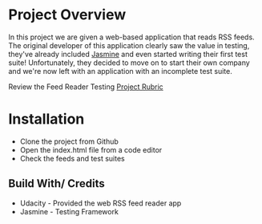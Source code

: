 # Project Overview

In this project we are given a web-based application that reads RSS feeds. The original developer of this application clearly saw the value in testing, they've already included [Jasmine](http://jasmine.github.io/) and even started writing their first test suite! Unfortunately, they decided to move on to start their own company and we're now left with an application with an incomplete test suite. 

Review the Feed Reader Testing [Project Rubric](https://review.udacity.com/#!/projects/3442558598/rubric)

# Installation
* Clone the project from Github
* Open the index.html file from a code editor
* Check the feeds and test suites

## Build With/ Credits
* Udacity - Provided the web RSS feed reader app
* Jasmine - Testing Framework
